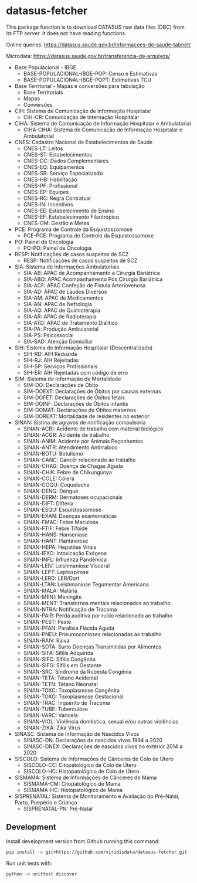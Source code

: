 # datasus-fetcher

This package function is to download DATASUS raw data files (DBC) from its
FTP server. It does not have reading functions.

Online queries: https://datasus.saude.gov.br/informacoes-de-saude-tabnet/

Microdata: https://datasus.saude.gov.br/transferencia-de-arquivos/

- Base Populacional - IBGE
  - BASE-POPULACIONAL-IBGE-POP: Censo e Estimativas
  - BASE-POPULACIONAL-IBGE-POPT: Estimativas TCU
- Base Territorial - Mapas e conversões para tabulação
  - Base Territoriais
  - Mapas
  - Conversões
- CIH: Sistema de Comunicação de Informação Hospitalar
  - CIH-CR: Comunicação de Internação Hospitalar
- CIHA: Sistema de Comunicação de Informação Hospitalar e Ambulatorial
  - CIHA-CIHA: Sistema de Comunicação de Informação Hospitalar e Ambulatorial
- CNES: Cadastro Nacional de Estabelecimentos de Saúde
  - CNES-LT: Leitos
  - CNES-ST: Estabelecimentos
  - CNES-DC: Dados Complementares
  - CNES-EQ: Equipamentos
  - CNES-SR: Serviço Especializado
  - CNES-HB: Habilitação
  - CNES-PF: Profissional
  - CNES-EP: Equipes
  - CNES-RC: Regra Contratual
  - CNES-IN: Incentivos
  - CNES-EE: Estabelecimento de Ensino
  - CNES-EF: Estabelecimento Filantrópico
  - CNES-GM: Gestão e Metas
- PCE: Programa de Controle da Esquistossomose
  - PCE-PCE: Programa de Controle da Esquistossomose
- PO: Painel de Oncologia
  - PO-PO: Painel de Oncologia
- RESP: Notificações de casos suspeitos de SCZ
  - RESP: Notificações de casos suspeitos de SCZ
- SIA: Sistema de Informações Ambulatoriais
  - SIA-AB: APAC de Acompanhamento a Cirurgia Bariátrica
  - SIA-ABO: APAC Acompanhamento Pós Cirurgia Bariátrica
  - SIA-ACF: APAC Confeção de Fístula Arteriovenosa
  - SIA-AD: APAC de Laudos Diversos
  - SIA-AM: APAC de Medicamentos
  - SIA-AN: APAC de Nefrologia
  - SIA-AQ: APAC de Quimioterapia
  - SIA-AR: APAC de Radioterapia
  - SIA-ATD: APAC de Tratamento Dialítico
  - SIA-PA: Produção Ambulatorial
  - SIA-PS: Psicossocial
  - SIA-SAD: Atenção Domiciliar
- SIH: Sistema de Informação Hospitalar (Descentralizado)
  - SIH-RD: AIH Reduzida
  - SIH-RJ: AIH Rejeitadas
  - SIH-SP: Serviços Profissionais
  - SIH-ER: AIH Rejeitadas com código de erro
- SIM: Sistema de Informação de Mortalidade
  - SIM-DO: Declarações de Óbito
  - SIM-DOEXT: Declarações de Óbitos por causas externas
  - SIM-DOFET: Declarações de Óbitos fetais
  - SIM-DOINF: Declarações de Óbitos infantis
  - SIM-DOMAT: Declarações de Óbitos maternos
  - SIM-DOREXT: Mortalidade de residentes no exterior
- SINAN: Sistma de agravos de notificação compulsória
  - SINAN-ACBI: Acidente de trabalho com material biológico
  - SINAN-ACGR: Acidente de trabalho
  - SINAN-ANIM: Acidente por Animais Peçonhentos
  - SINAN-ANTR: Atendimento Antirrabico
  - SINAN-BOTU: Botulismo
  - SINAN-CANC: Cancêr relacionado ao trabalho
  - SINAN-CHAG: Doença de Chagas Aguda
  - SINAN-CHIK: Febre de Chikungunya
  - SINAN-COLE: Cólera
  - SINAN-COQU: Coqueluche
  - SINAN-DENG: Dengue
  - SINAN-DERM: Dermatoses ocupacionais
  - SINAN-DIFT: Difteria
  - SINAN-ESQU: Esquistossomose
  - SINAN-EXAN: Doenças exantemáticas
  - SINAN-FMAC: Febre Maculosa
  - SINAN-FTIF: Febre Tifóide
  - SINAN-HANS: Hanseníase
  - SINAN-HANT: Hantavirose
  - SINAN-HEPA: Hepatites Virais
  - SINAN-IEXO: Intoxicação Exógena
  - SINAN-INFL: Influenza Pandêmica
  - SINAN-LEIV: Leishmaniose Visceral
  - SINAN-LEPT: Leptospirose
  - SINAN-LERD: LER/Dort
  - SINAN-LTAN: Leishmaniose Tegumentar Americana
  - SINAN-MALA: Malária
  - SINAN-MENI: Meningite
  - SINAN-MENT: Transtornos mentais relacionados ao trabalho
  - SINAN-NTRA: Notificação de Tracoma
  - SINAN-PAIR: Perda auditiva por ruído relacionado ao trabalho
  - SINAN-PEST: Peste
  - SINAN-PFAN: Paralisia Flácida Aguda
  - SINAN-PNEU: Pneumoconioses relacionadas ao trabalho
  - SINAN-RAIV: Raiva
  - SINAN-SDTA: Surto Doenças Transmitidas por Alimentos
  - SINAN-SIFA: Sífilis Adquirida
  - SINAN-SIFC: Sífilis Congênita
  - SINAN-SIFG: Sífilis em Gestante
  - SINAN-SRC: Síndrome da Rubéola Congênia
  - SINAN-TETA: Tétano Acidental
  - SINAN-TETN: Tétano Neonatal
  - SINAN-TOXC: Toxoplasmose Congênita
  - SINAN-TOXG: Toxoplasmose Gestacional
  - SINAN-TRAC: Inquérito de Tracoma
  - SINAN-TUBE: Tuberculose
  - SINAN-VARC: Varicela
  - SINAN-VIOL: Violência doméstica, sexual e/ou outras violências
  - SINAN-ZIKA: Zika Vírus
- SINASC: Sistema de Informação de Nascidos Vivos
  - SINASC-DN: Declarações de nascidos vivos 1994 a 2020
  - SINASC-DNEX: Declarações de nascidos vivos no exterior 2014 a 2020
- SISCOLO: Sistema de Informações de Cânceres de Colo de Útero
  - SISCOLO-CC: Citopatológico de Colo de Útero
  - SISCOLO-HC: Histopatológico de Colo de Útero
- SISMAMA: Sistema de Informações de Cânceres de Mama
  - SISMAMA-CM: Citopatológico de Mama
  - SISMAMA-HC: Histopatológico de Mama
- SISPRENATAL: Sistema de Monitoramento e Avaliação do Pré-Natal, Parto, Puepério e Criança
  - SISPRENATAL-PN: Pré-Natal

## Development

Install development version from Github running this command:

```sh
pip install -e git+https://github.com/viridisdata/datasus-fetcher.git
```

Run unit tests with:

```sh
python -m unittest discover
```
